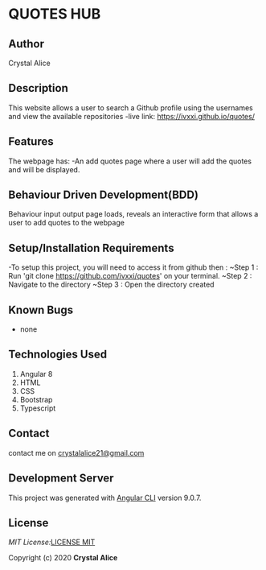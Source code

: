 

# QUOTES HUB

## Author
Crystal Alice

## Description
This website allows a user to search a Github profile using the usernames and view the available repositories
-live link: https://ivxxi.github.io/quotes/

## Features
The webpage has:
-An add quotes page where a user will add the quotes and will be displayed.

## Behaviour Driven Development(BDD)
Behaviour input output page loads, reveals an interactive form that allows a user to add quotes to the webpage

## Setup/Installation Requirements
-To setup this project, you will need to access it from github then :
~Step 1 : Run 'git clone https://github.com/ivxxi/quotes' on your terminal.
~Step 2 : Navigate to the directory
~Step 3 : Open the directory created

## Known Bugs
- none

## Technologies Used
1. Angular 8
2. HTML
3. CSS
4. Bootstrap
5. Typescript 

## Contact 
contact me on crystalalice21@gmail.com

## Development Server
This project was generated with [Angular CLI](https://github.com/angular/angular-cli) version 9.0.7.

## License

_MIT License:_[LICENSE MIT](./LICENSE)

Copyright (c) 2020 **Crystal Alice** 
